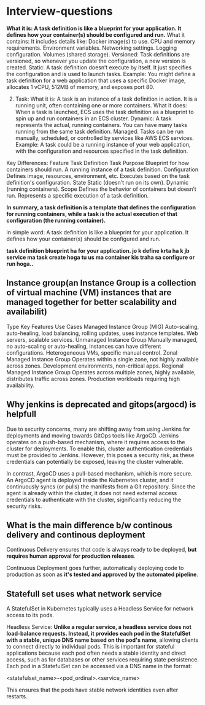 # Interview-questions

  **What it is: A task definition is like a blueprint for your application. It defines how your container(s) should be configured and run.**
  What it contains: It includes details like:
  Docker image(s) to use.
  CPU and memory requirements.
  Environment variables.
  Networking settings.
  Logging configuration.
  Volumes (shared storage).
  Versioned: Task definitions are versioned, so whenever you update the configuration, a new version is created.
  Static: A task definition doesn’t execute by itself. It just specifies the configuration and is used to launch tasks.
  Example: You might define a task definition for a web application that uses a specific Docker image, allocates 1 vCPU, 512MB of memory, and exposes port 80.
  
  2. Task:
  What it is: A task is an instance of a task definition in action. It is a running unit, often containing one or more containers.
  What it does: When a task is launched, ECS uses the task definition as a blueprint to spin up and run containers in an ECS cluster.
  Dynamic: A task represents the actual, running containers. You can have many tasks running from the same task definition.
  Managed: Tasks can be run manually, scheduled, or controlled by services like AWS ECS services.
  Example: A task could be a running instance of your web application, with the configuration and resources specified in the task definition.
  
  Key Differences:
  Feature	Task Definition	Task
  Purpose	Blueprint for how containers should run.	A running instance of a task definition.
  Configuration	Defines image, resources, environment, etc.	Executes based on the task definition's configuration.
  State	Static (doesn’t run on its own).	Dynamic (running containers).
  Scope	Defines the behavior of containers but doesn’t run.	Represents a specific execution of a task definition.

**In summary, a task definition is a template that defines the configuration for running containers, while a task is the actual execution of that configuration (the running container).**

  in simple word: A task definition is like a blueprint for your application. It defines how your container(s) should be configured and run.  

  **task definition blueprint ha for your application. jo k define krta ha k jb service ma task create hoga tu us ma container kis traha sa configure or run hoga..**

Instance group(an Instance Group is a collection of virtual machine (VM) instances that are managed together for better scalability and availabilit)
-----------------

Type	                           Key Features	                                                                                    Use Cases
Managed Instance Group (MIG)	   Auto-scaling, auto-healing, load balancing, rolling updates, uses instance templates.	          Web servers, scalable services.
Unmanaged Instance Group	       Manually managed, no auto-scaling or auto-healing, instances can have different configurations.	Heterogeneous VMs, specific manual control.
Zonal Managed Instance Group	   Operates within a single zone, not highly available across zones.	                              Development environments, non-critical apps.
Regional Managed Instance Group	 Operates across multiple zones, highly available, distributes traffic across zones.	            Production workloads requiring high availability.

 Why jenkins is deprecated and gitops(argocd) is helpfull
-------------------------------------------------------

Due to security concerns, many are shifting away from using Jenkins for deployments and moving towards GitOps tools like ArgoCD. Jenkins operates on a push-based mechanism, where it requires access to the cluster for deployments. To enable this, cluster authentication credentials must be provided to Jenkins. However, this poses a security risk, as these credentials can potentially be exposed, leaving the cluster vulnerable.

In contrast, ArgoCD uses a pull-based mechanism, which is more secure. An ArgoCD agent is deployed inside the Kubernetes cluster, and it continuously syncs (or pulls) the manifests from a Git repository. Since the agent is already within the cluster, it does not need external access credentials to authenticate with the cluster, significantly reducing the security risks.

What is the main difference b/w continous delivery and continous deployment
--------------------------------------------------------------------------

Continuous Delivery ensures that code is always ready to be deployed, **but requires human approval for production releases**.

Continuous Deployment goes further, automatically deploying code to production as soon as **it's tested and approved by the automated pipeline**.


Statefull set uses what network service
---------------------------------------

A StatefulSet in Kubernetes typically uses a Headless Service for network access to its pods.

Headless Service: **Unlike a regular service, a headless service does not load-balance requests. Instead, it provides each pod in the StatefulSet with a stable, unique DNS name based on the pod's name**, allowing clients to connect directly to individual pods. This is important for stateful applications because each pod often needs a stable identity and direct access, such as for databases or other services requiring state persistence.
Each pod in a StatefulSet can be accessed via a DNS name in the format:

 <statefulset_name>-<pod_ordinal>.<service_name>

This ensures that the pods have stable network identities even after restarts.





